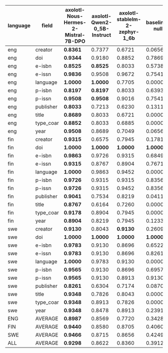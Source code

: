 | language   | field     | axolotl-Nous-Hermes-2-Mistral-7B-DPO   | axolotl-Qwen2-0_5B-Instruct   | axolotl-stablelm-2-zephyr-1_6b   | baseline-null   | meteor     |
|------------|-----------|----------------------------------------|-------------------------------|----------------------------------|-----------------|------------|
| eng        | creator   | **0.8361**                             | 0.7377                        | 0.6721                           | 0.0656          | 0.5738     |
| eng        | doi       | **0.9344**                             | 0.9180                        | 0.8852                           | 0.7869          | 0.7869     |
| eng        | e-isbn    | **0.8525**                             | **0.8525**                    | 0.8033                           | 0.5738          | 0.8197     |
| eng        | e-issn    | **0.9836**                             | 0.9508                        | 0.9672                           | 0.7541          | 0.9016     |
| eng        | language  | **1.0000**                             | **1.0000**                    | 0.7705                           | 0.0000          | **1.0000** |
| eng        | p-isbn    | **0.8197**                             | **0.8197**                    | 0.8033                           | 0.6393          | 0.6393     |
| eng        | p-issn    | **0.9508**                             | **0.9508**                    | 0.9016                           | 0.7541          | 0.7541     |
| eng        | publisher | **0.8033**                             | 0.7213                        | 0.6230                           | 0.1311          | 0.1148     |
| eng        | title     | **0.8689**                             | 0.8033                        | 0.6721                           | 0.0000          | 0.4918     |
| eng        | type_coar | **0.8852**                             | 0.8033                        | 0.6885                           | 0.0000          | 0.0000     |
| eng        | year      | **0.9508**                             | 0.8689                        | 0.7049                           | 0.0656          | 0.7049     |
| fin        | creator   | **0.9315**                             | 0.6575                        | 0.7945                           | 0.1781          | 0.6712     |
| fin        | doi       | **1.0000**                             | **1.0000**                    | **1.0000**                       | **1.0000**      | **1.0000** |
| fin        | e-isbn    | **0.9863**                             | 0.9726                        | 0.9315                           | 0.6849          | 0.7808     |
| fin        | e-issn    | **0.9315**                             | 0.8767                        | 0.8904                           | 0.7671          | 0.8219     |
| fin        | language  | **1.0000**                             | 0.9863                        | 0.9452                           | 0.0000          | 0.9589     |
| fin        | p-isbn    | **0.9726**                             | 0.9315                        | 0.9315                           | 0.8356          | 0.8356     |
| fin        | p-issn    | **0.9726**                             | 0.9315                        | 0.9452                           | 0.8356          | 0.8356     |
| fin        | publisher | **0.9041**                             | 0.7534                        | 0.8219                           | 0.0411          | 0.0685     |
| fin        | title     | **0.8767**                             | 0.6164                        | 0.7260                           | 0.0000          | 0.4110     |
| fin        | type_coar | **0.9178**                             | 0.8904                        | 0.7945                           | 0.0000          | 0.0000     |
| fin        | year      | **0.8904**                             | 0.8219                        | 0.7945                           | 0.1233          | 0.7123     |
| swe        | creator   | **0.9130**                             | 0.8043                        | **0.9130**                       | 0.2609          | 0.6957     |
| swe        | doi       | **1.0000**                             | **1.0000**                    | **1.0000**                       | **1.0000**      | **1.0000** |
| swe        | e-isbn    | **0.9783**                             | 0.9130                        | 0.8696                           | 0.6522          | 0.8913     |
| swe        | e-issn    | **0.9783**                             | 0.9130                        | 0.8696                           | 0.8261          | 0.8696     |
| swe        | language  | **1.0000**                             | 0.9783                        | 0.9130                           | 0.0000          | 0.9565     |
| swe        | p-isbn    | **0.9565**                             | 0.9130                        | 0.8696                           | 0.6957          | 0.6957     |
| swe        | p-issn    | **0.9565**                             | 0.9130                        | 0.8913                           | 0.9130          | 0.9130     |
| swe        | publisher | **0.8261**                             | 0.6304                        | 0.7174                           | 0.0870          | 0.0652     |
| swe        | title     | **0.9348**                             | 0.7826                        | 0.8043                           | 0.0000          | 0.2826     |
| swe        | type_coar | **0.9348**                             | 0.8913                        | 0.7826                           | 0.0000          | 0.0000     |
| swe        | year      | **0.9348**                             | 0.8478                        | 0.8913                           | 0.2391          | 0.7174     |
| ENG        | AVERAGE   | **0.8987**                             | 0.8569                        | 0.7720                           | 0.3428          | 0.6170     |
| FIN        | AVERAGE   | **0.9440**                             | 0.8580                        | 0.8705                           | 0.4060          | 0.6451     |
| SWE        | AVERAGE   | **0.9466**                             | 0.8715                        | 0.8656                           | 0.4249          | 0.6443     |
| ALL        | AVERAGE   | **0.9298**                             | 0.8622                        | 0.8360                           | 0.3912          | 0.6354     |
